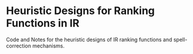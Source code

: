 # Heuristic Designs for Ranking Functions in IR
Code and Notes for the heuristic designs of IR ranking functions and spell-correction mechanisms.
